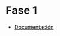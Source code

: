 # Fase 1

- [Documentación](https://github.com/damianpeaf/EDD_1S2023_PY_202110568/tree/main/EDD_Proyecto1_Fase2/docs)